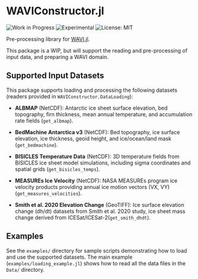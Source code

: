 # WAVIConstructor.jl
![Work in Progress](https://img.shields.io/badge/status-work--in--progress-orange)
![Experimental](https://img.shields.io/badge/status-experimental-blueviolet)
![License: MIT](https://img.shields.io/badge/license-MIT-green)


Pre-processing library for [WAVI.jl](https://github.com/WAVI-ice-sheet-model/WAVI.jl).

This package is a WIP, but will support the reading and pre-processing of input data, and preparing a WAVI domain.

## Supported Input Datasets

This package supports loading and processing the following datasets (readers provided in `WAVIConstructor.DataLoading`):

- **ALBMAP** (NetCDF): Antarctic ice sheet surface elevation, bed topography, firn thickness, mean annual temperature, and accumulation rate fields (`get_albmap`).

- **BedMachine Antarctica v3** (NetCDF): Bed topography, ice surface elevation, ice thickness, geoid height, and ice/ocean/land mask (`get_bedmachine`).

- **BISICLES Temperature Data** (NetCDF): 3D temperature fields from BISICLES ice sheet model simulations, including sigma coordinates and spatial grids (`get_bisicles_temps`).

- **MEASUREs Ice Velocity** (NetCDF): NASA MEASUREs program ice velocity products providing annual ice motion vectors (VX, VY)(`get_measures_velocities`).

- **Smith et al. 2020 Elevation Change** (GeoTIFF): Ice surface elevation change (dh/dt) datasets from Smith et al. 2020 study, ice sheet mass change derived from ICESat/ICESat-2(`get_smith_dhdt`).

## Examples

See the `examples/` directory for sample scripts demonstrating how to load and use the supported datasets. The main example (`examples/loading_example.jl`) shows how to read all the data files in the `Data/` directory.
